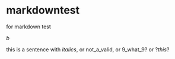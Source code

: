 # markdowntest
for markdown test

_b_

this is a sentence with _italics_, or not_a_valid, or 9_what_9? or ?_this_?
